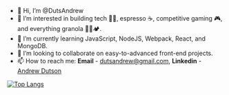 - 👋 Hi, I’m @DutsAndrew
- 👀 I’m interested in building tech 👨‍💻, espresso ☕, competitive gaming 🎮, and everything granola 🧗🚵🏕️.
- 🌱 I’m currently learning JavaScript, NodeJS, Webpack, React, and MongoDB.
- 💞️ I’m looking to collaborate on easy-to-advanced front-end projects.
- 📫 How to reach me: **Email** - dutsandrew@gmail.com, **Linkedin** - [Andrew Dutson](https://www.linkedin.com/in/dutson/)

[![Top Langs](https://github-readme-stats.vercel.app/api/top-langs/?username=dutsandrew&layout=compact)](https://github.com/anuraghazra/github-readme-stats)

<!---
DutsAndrew/DutsAndrew is a ✨ special ✨ repository because its `README.md` (this file) appears on your GitHub profile.
You can click the Preview link to take a look at your changes.
--->
